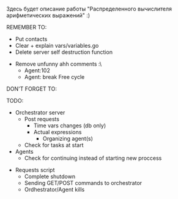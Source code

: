 Здесь будет описание работы "Распределенного вычислителя арифметических выражений" :)

REMEMBER TO:
<!-- - Uncomment startup -->
<!-- - Redirect logger -->
- Put contacts
- Clear + explain vars/variables.go
- Delete server self destruction function
<!-- - Translate output text -->
- Remove unfunny ahh comments :\
    - Agent:102
    - Agent: break Free cycle

DON'T FORGET TO:
<!-- - Close task giver channel in orchestrator when agent dies -->

TODO:
- Orchestrator server
    <!-- - Middlewares
        - RequestId check
        - Valid expression check -->
    - Post requests
        - Time vars changes (db only)
        - Actual expressions
            <!-- - Parsing -->
            - Organizing agent(s)
    - Check for tasks at start
- Agents
    - Check for continuing instead of starting new proccess
    <!-- - Calculators-goroutines -->
<!-- - Frontend
    - Html pages -->
- Requests script
    - Complete shutdown
    - Sending GET/POST commands to orchestrator
    - Ordhestrator/Agent kills
<!-- - Decide way of creating tables (system fails handler), either:
    - Check for continuing in main - execute/ignore startup
    - Leave as is but ask to use shutdown file -->
